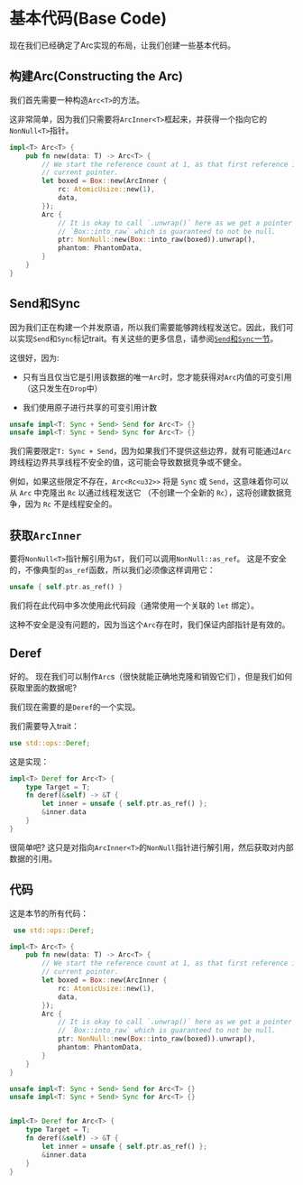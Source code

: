 # 基本代码(Base Code)

现在我们已经确定了Arc实现的布局，让我们创建一些基本代码。

## 构建Arc(Constructing the Arc)

我们首先需要一种构造`Arc<T>`的方法。

这非常简单，因为我们只需要将`ArcInner<T>`框起来，并获得一个指向它的`NonNull<T>`指针。

```Rust
impl<T> Arc<T> {
    pub fn new(data: T) -> Arc<T> {
        // We start the reference count at 1, as that first reference is the
        // current pointer.
        let boxed = Box::new(ArcInner {
            rc: AtomicUsize::new(1),
            data,
        });
        Arc {
            // It is okay to call `.unwrap()` here as we get a pointer from
            // `Box::into_raw` which is guaranteed to not be null.
            ptr: NonNull::new(Box::into_raw(boxed)).unwrap(),
            phantom: PhantomData,
        }
    }
}
```

## Send和Sync

因为我们正在构建一个并发原语，所以我们需要能够跨线程发送它。因此，我们可以实现`Send`和`Sync`标记trait。有关这些的更多信息，请参阅[`Send`和`Sync`一节](ch08-02-Send-and-Sync.md)。

这很好，因为:

- 只有当且仅当它是引用该数据的唯一`Arc`时，您才能获得对`Arc`内值的可变引用（这只发生在`Drop`中）

- 我们使用原子进行共享的可变引用计数

```Rust
unsafe impl<T: Sync + Send> Send for Arc<T> {}
unsafe impl<T: Sync + Send> Sync for Arc<T> {}
```

我们需要限定`T: Sync + Send`，因为如果我们不提供这些边界，就有可能通过`Arc`跨线程边界共享线程不安全的值，这可能会导致数据竞争或不健全。

例如，如果这些限定不存在，`Arc<Rc<u32>>` 将是 `Sync` 或 `Send`，这意味着你可以从 `Arc` 中克隆出 `Rc` 以通过线程发送它 （不创建一个全新的 `Rc`），这将创建数据竞争，因为 `Rc` 不是线程安全的。

## 获取`ArcInner`

要将`NonNull<T>`指针解引用为`&T`，我们可以调用`NonNull::as_ref`。 这是不安全的，不像典型的`as_ref`函数，所以我们必须像这样调用它：

```Rust
unsafe { self.ptr.as_ref() }
```

我们将在此代码中多次使用此代码段（通常使用一个关联的 `let` 绑定）。

这种不安全是没有问题的，因为当这个`Arc`存在时，我们保证内部指针是有效的。

## Deref

好的。 现在我们可以制作`Arc`s（很快就能正确地克隆和销毁它们），但是我们如何获取里面的数据呢?

我们现在需要的是`Deref`的一个实现。

我们需要导入trait：

```rust
use std::ops::Deref;
```

这是实现：

```rust
impl<T> Deref for Arc<T> {
    type Target = T;
    fn deref(&self) -> &T {
        let inner = unsafe { self.ptr.as_ref() };
        &inner.data
    }
}
```

很简单吧? 这只是对指向`ArcInner<T>`的`NonNull`指针进行解引用，然后获取对内部数据的引用。

## 代码

这是本节的所有代码：

```rust
 use std::ops::Deref;

impl<T> Arc<T> {
    pub fn new(data: T) -> Arc<T> {
        // We start the reference count at 1, as that first reference is the
        // current pointer.
        let boxed = Box::new(ArcInner {
            rc: AtomicUsize::new(1),
            data,
        });
        Arc {
            // It is okay to call `.unwrap()` here as we get a pointer from
            // `Box::into_raw` which is guaranteed to not be null.
            ptr: NonNull::new(Box::into_raw(boxed)).unwrap(),
            phantom: PhantomData,
        }
    }
}

unsafe impl<T: Sync + Send> Send for Arc<T> {}
unsafe impl<T: Sync + Send> Sync for Arc<T> {}


impl<T> Deref for Arc<T> {
    type Target = T;
    fn deref(&self) -> &T {
        let inner = unsafe { self.ptr.as_ref() };
        &inner.data
    }
}
```
